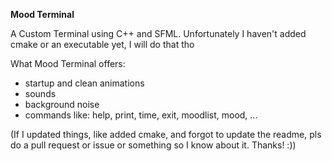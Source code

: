 <b> Mood Terminal </b>

A Custom Terminal using C++ and SFML. 
Unfortunately I haven't added cmake or an executable yet, I will do that tho 

What Mood Terminal offers:
- startup and clean animations
- sounds
- background noise
- commands like: help, print, time, exit, moodlist, mood, ...

(If I updated things, like added cmake, and forgot to update the readme, pls do a pull request or issue or something so I know about it. Thanks! :))
